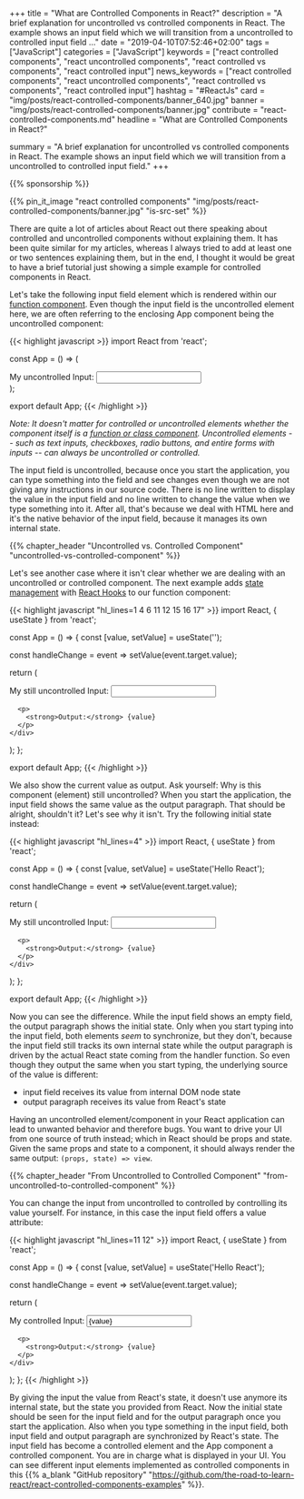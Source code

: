 +++
title = "What are Controlled Components in React?"
description = "A brief explanation for uncontrolled vs controlled components in React. The example shows an input field which we will transition from a uncontrolled to controlled input field ..."
date = "2019-04-10T07:52:46+02:00"
tags = ["JavaScript"]
categories = ["JavaScript"]
keywords = ["react controlled components", "react uncontrolled components", "react controlled vs components", "react controlled input"]
news_keywords = ["react controlled components", "react uncontrolled components", "react controlled vs components", "react controlled input"]
hashtag = "#ReactJs"
card = "img/posts/react-controlled-components/banner_640.jpg"
banner = "img/posts/react-controlled-components/banner.jpg"
contribute = "react-controlled-components.md"
headline = "What are Controlled Components in React?"

summary = "A brief explanation for uncontrolled vs controlled components in React. The example shows an input field which we will transition from a uncontrolled to controlled input field."
+++

{{% sponsorship %}}

{{% pin_it_image "react controlled components" "img/posts/react-controlled-components/banner.jpg" "is-src-set" %}}

There are quite a lot of articles about React out there speaking about controlled and uncontrolled components without explaining them. It has been quite similar for my articles, whereas I always tried to add at least one or two sentences explaining them, but in the end, I thought it would be great to have a brief tutorial just showing a simple example for controlled components in React.

Let's take the following input field element which is rendered within our [function component](https://www.robinwieruch.de/react-function-component/). Even though the input field is the uncontrolled element here, we are often referring to the enclosing App component being the uncontrolled component:

{{< highlight javascript >}}
import React from 'react';

const App = () => (
  <div>
    <label>
      My uncontrolled Input: <input type="text" />
    </label>
  </div>
);

export default App;
{{< /highlight >}}

*Note: It doesn't matter for controlled or uncontrolled elements whether the component itself is a [function or class component](https://www.robinwieruch.de/react-component-types/). Uncontrolled elements -- such as text inputs, checkboxes, radio buttons, and entire forms with inputs -- can always be uncontrolled or controlled.*

The input field is uncontrolled, because once you start the application, you can type something into the field and see changes even though we are not giving any instructions in our source code. There is no line written to display the value in the input field and no line written to change the value when we type something into it. After all, that's because we deal with HTML here and it's the native behavior of the input field, because it manages its own internal state.

{{% chapter_header "Uncontrolled vs. Controlled Component" "uncontrolled-vs-controlled-component" %}}

Let's see another case where it isn't clear whether we are dealing with an uncontrolled or controlled component. The next example adds [state management](https://www.robinwieruch.de/react-state-usereducer-usestate-usecontext) with [React Hooks](https://www.robinwieruch.de/react-hooks/) to our function component:

{{< highlight javascript "hl_lines=1 4 6 11 12 15 16 17" >}}
import React, { useState } from 'react';

const App = () => {
  const [value, setValue] = useState('');

  const handleChange = event => setValue(event.target.value);

  return (
    <div>
      <label>
        My still uncontrolled Input:
        <input type="text" onChange={handleChange} />
      </label>

      <p>
        <strong>Output:</strong> {value}
      </p>
    </div>
  );
};

export default App;
{{< /highlight >}}

We also show the current value as output. Ask yourself: Why is this component (element) still uncontrolled? When you start the application, the input field shows the same value as the output paragraph. That should be alright, shouldn't it? Let's see why it isn't. Try the following initial state instead:

{{< highlight javascript "hl_lines=4" >}}
import React, { useState } from 'react';

const App = () => {
  const [value, setValue] = useState('Hello React');

  const handleChange = event => setValue(event.target.value);

  return (
    <div>
      <label>
        My still uncontrolled Input:
        <input type="text" onChange={handleChange} />
      </label>

      <p>
        <strong>Output:</strong> {value}
      </p>
    </div>
  );
};

export default App;
{{< /highlight >}}

Now you can see the difference. While the input field shows an empty field, the output paragraph shows the initial state. Only when you start typing into the input field, both elements *seem* to synchronize, but they don't, because the input field still tracks its own internal state while the output paragraph is driven by the actual React state coming from the handler function. So even though they output the same when you start typing, the underlying source of the value is different:

* input field receives its value from internal DOM node state
* output paragraph receives its value from React's state

Having an uncontrolled element/component in your React application can lead to unwanted behavior and therefore bugs. You want to drive your UI from one source of truth instead; which in React should be props and state. Given the same props and state to a component, it should always render the same output: `(props, state) => view`.

{{% chapter_header "From Uncontrolled to Controlled Component" "from-uncontrolled-to-controlled-component" %}}

You can change the input from uncontrolled to controlled by controlling its value yourself. For instance, in this case the input field offers a value attribute:

{{< highlight javascript "hl_lines=11 12" >}}
import React, { useState } from 'react';

const App = () => {
  const [value, setValue] = useState('Hello React');

  const handleChange = event => setValue(event.target.value);

  return (
    <div>
      <label>
        My controlled Input:
        <input type="text" value={value} onChange={handleChange} />
      </label>

      <p>
        <strong>Output:</strong> {value}
      </p>
    </div>
  );
};
{{< /highlight >}}

By giving the input the value from React's state, it doesn't use anymore its internal state, but the state you provided from React. Now the initial state should be seen for the input field and for the output paragraph once you start the application. Also when you type something in the input field, both input field and output paragraph are synchronized by React's state. The input field has become a controlled element and the App component a controlled component. You are in charge what is displayed in your UI. You can see different input elements implemented as controlled components in this {{% a_blank "GitHub repository" "https://github.com/the-road-to-learn-react/react-controlled-components-examples" %}}.
